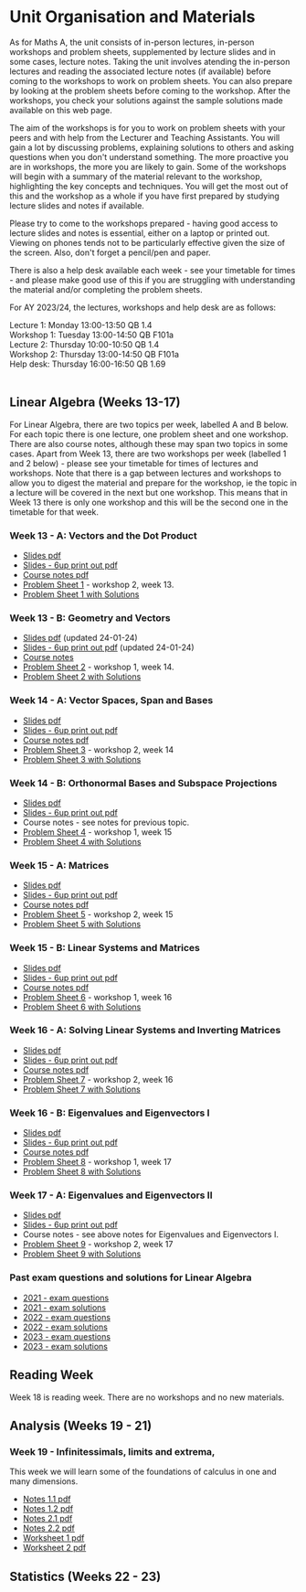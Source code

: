# Unit Organisation and Materials

As for Maths A, the unit consists of in-person lectures, in-person workshops and problem sheets, supplemented by lecture slides and in some cases, lecture notes. Taking the unit involves atending the in-person lectures and reading the associated lecture notes (if available) before coming to the workshops to work on problem sheets. You can also prepare by looking at the problem sheets before coming to the workshop. After the workshops, you check your solutions against the sample solutions made available on this web page.

The aim of the workshops is for you to work on problem sheets with your peers and with help from the Lecturer and Teaching Assistants. You will gain a lot by discussing problems, explaining solutions to others and asking questions when you don't understand something. The more proactive you are in workshops, the more you are likely to gain. Some of the workshops will begin with a summary of the material relevant to the workshop, highlighting the key concepts and techniques. You will get the most out of this and the workshop as a whole if you have first prepared by studying lecture slides and notes if available.

Please try to come to the workshops prepared - having good access to lecture slides and notes is essential, either on a laptop or printed out. Viewing on phones tends not to be particularly effective given the size of the screen. Also, don't forget a pencil/pen and paper.

There is also a help desk available each week - see your timetable for times - and please make good use of this if you are struggling with understanding the material and/or completing the problem sheets.

For AY 2023/24, the lectures, workshops and help desk are as follows:

Lecture 1: Monday 13:00-13:50 QB 1.4<br>
Workshop 1: Tuesday 13:00-14:50 QB F101a<br>
Lecture 2: Thursday 10:00-10:50 QB 1.4<br>
Workshop 2: Thursday 13:00-14:50 QB F101a<br>
Help desk: Thursday 16:00-16:50 QB 1.69<br>
<br>

## Linear Algebra (Weeks 13-17)

For Linear Algebra, there are two topics per week, labelled A and B below. For each topic there is one lecture, one problem sheet and one workshop. There are also course notes, although these may span two topics in some cases. Apart from Week 13, there are two workshops per week (labelled 1 and 2 below) - please see your timetable for times of lectures and workshops. Note that there is a gap between lectures and workshops to allow you to digest the material and prepare for the workshop, ie the topic in a lecture will be covered in the next but one workshop. This means that in Week 13 there is only one workshop and this will be the second one in the timetable for that week.
<br>

<!--
  * [Full set of notes, exercsies and solutions pdf](https://uob.sharepoint.com/:b:/r/teams/UnitTeams-COMS10013-2022-23-TB-2-A/Class%20Materials/linearalgebra/mathsB_linalg_full_notes.pdf)
-->

### Week 13 - A: Vectors and the Dot Product
<!--
  * [Video lecture - Stream](https://web.microsoftstream.com/video/7056809a-5e34-40e4-bd79-0a82a140f203)
-->
  * [Slides pdf](https://uob.sharepoint.com/:f:/r/teams/UnitTeams-COMS10013-2023-24-TB-2-A/Class%20Materials/linearalgebra/mathsB_vectors_slides.pdf)
  * [Slides - 6up print out pdf](https://uob.sharepoint.com/:f:/r/teams/UnitTeams-COMS10013-2023-24-TB-2-A/Class%20Materials/linearalgebra/mathsB_vectors_slides_6up.pdf)
  * [Course notes pdf](https://uob.sharepoint.com/:f:/r/teams/UnitTeams-COMS10013-2023-24-TB-2-A/Class%20Materials/linearalgebra/mathsB_vectors_notes.pdf)
  * [Problem Sheet 1](https://uob.sharepoint.com/:f:/r/teams/UnitTeams-COMS10013-2023-24-TB-2-A/Class%20Materials/linearalgebra/mathsB_vectors_probsheet.pdf) - workshop 2, week 13.
  * [Problem Sheet 1 with Solutions](https://uob.sharepoint.com/:f:/r/teams/UnitTeams-COMS10013-2023-24-TB-2-A/Class%20Materials/linearalgebra/mathsB_vectors_probsheet_ans.pdf)

<!--
 * [Live problem class week 13 recording - Stream](https://web.microsoftstream.com/video/e5e1d7c9-01e8-413b-845b-1e06cda594aa)
-->

### Week 13 - B: Geometry and Vectors
<!--
  * [Video lecture - Stream](https://web.microsoftstream.com/video/d2f9d829-90eb-4fed-a1ca-01097ac8379a)
-->
  * [Slides pdf](https://uob.sharepoint.com/:f:/r/teams/UnitTeams-COMS10013-2023-24-TB-2-A/Class%20Materials/linearalgebra/mathsB_geometry_slides.pdf) (updated 24-01-24)
  * [Slides - 6up print out pdf](https://uob.sharepoint.com/:f:/r/teams/UnitTeams-COMS10013-2023-24-TB-2-A/Class%20Materials/linearalgebra/mathsB_geometry_slides_6up.pdf) (updated 24-01-24)
  * [Course notes](https://uob.sharepoint.com/:f:/r/teams/UnitTeams-COMS10013-2023-24-TB-2-A/Class%20Materials/linearalgebra/mathsB_geometry_notes.pdf)
  * [Problem Sheet 2](https://uob.sharepoint.com/:f:/r/teams/UnitTeams-COMS10013-2023-24-TB-2-A/Class%20Materials/linearalgebra/mathsB_geometry_probsheet.pdf) - workshop 1, week 14.
  * [Problem Sheet 2 with Solutions](https://uob.sharepoint.com/:f:/r/teams/UnitTeams-COMS10013-2023-24-TB-2-A/Class%20Materials/linearalgebra/mathsB_geometry_probsheet_ans.pdf)

### Week 14 - A: Vector Spaces, Span and Bases

<!--
  * [Video lecture - Stream](https://web.microsoftstream.com/video/8d926032-b718-48e1-bb8c-d98a70dd75d5)
-->
  * [Slides pdf](https://uob.sharepoint.com/:f:/r/teams/UnitTeams-COMS10013-2023-24-TB-2-A/Class%20Materials/linearalgebra/mathsB_vecspaces_lec1_slides.pdf)
  * [Slides - 6up print out pdf](https://uob.sharepoint.com/:f:/r/teams/UnitTeams-COMS10013-2023-24-TB-2-A/Class%20Materials/linearalgebra/mathsB_vecspaces_lec1_slides_6up.pdf)
  * [Course notes pdf](https://uob.sharepoint.com/:f:/r/teams/UnitTeams-COMS10013-2023-24-TB-2-A/Class%20Materials/linearalgebra/mathsB_vecspaces_notes.pdf)
  * [Problem Sheet 3](https://uob.sharepoint.com/:f:/r/teams/UnitTeams-COMS10013-2023-24-TB-2-A/Class%20Materials/linearalgebra/mathsB_vecspaces_probsheet1.pdf) - workshop 2, week 14
  * [Problem Sheet 3 with Solutions](https://uob.sharepoint.com/:f:/r/teams/UnitTeams-COMS10013-2023-24-TB-2-A/Class%20Materials/linearalgebra/mathsB_vecspaces_probsheet1_ans.pdf)

<!--
  * [Live problem class week 14 recording - Stream](https://web.microsoftstream.com/video/e63f27ce-4acb-4dae-8709-f60bf877c480)
-->

### Week 14 - B: Orthonormal Bases and Subspace Projections
<!--
  * [Video lecture - Stream](https://web.microsoftstream.com/video/fc3440c2-e4c2-43cb-87be-38054fae176b)
-->
  * [Slides pdf](https://uob.sharepoint.com/:f:/r/teams/UnitTeams-COMS10013-2023-24-TB-2-A/Class%20Materials/linearalgebra/mathsB_vecspaces_lec2_slides.pdf)
  * [Slides - 6up print out pdf](https://uob.sharepoint.com/:f:/r/teams/UnitTeams-COMS10013-2023-24-TB-2-A/Class%20Materials/linearalgebra/mathsB_vecspaces_lec2_slides_6up.pdf)
  * Course notes - see notes for previous topic.
  * [Problem Sheet 4](https://uob.sharepoint.com/:f:/r/teams/UnitTeams-COMS10013-2023-24-TB-2-A/Class%20Materials/linearalgebra/mathsB_vecspaces_probsheet2.pdf) - workshop 1, week 15
  * [Problem Sheet 4 with Solutions](https://uob.sharepoint.com/:f:/r/teams/UnitTeams-COMS10013-2023-24-TB-2-A/Class%20Materials/linearalgebra/mathsB_vecspaces_probsheet2_ans.pdf)

### Week 15 - A: Matrices
<!--
  * [Video lecture - Stream](https://web.microsoftstream.com/video/2d091ab9-8c61-41c3-ae52-0d63a0145251)
  * [Video lecture - Stream](https://web.microsoftstream.com/video/2d091ab9-8c61-41c3-ae52-0d63a0145251)
-->

  * [Slides pdf](https://uob.sharepoint.com/:f:/r/teams/UnitTeams-COMS10013-2023-24-TB-2-A/Class%20Materials/linearalgebra/mathsB_mats_lec_slides.pdf)
  * [Slides - 6up print out pdf](https://uob.sharepoint.com/:f:/r/teams/UnitTeams-COMS10013-2023-24-TB-2-A/Class%20Materials/linearalgebra/mathsB_mats_lec_slides_6up.pdf)
  * [Course notes pdf](https://uob.sharepoint.com/:f:/r/teams/UnitTeams-COMS10013-2023-24-TB-2-A/Class%20Materials/linearalgebra/mathsB_mats_notes.pdf)
  * [Problem Sheet 5](https://uob.sharepoint.com/:f:/r/teams/UnitTeams-COMS10013-2023-24-TB-2-A/Class%20Materials/linearalgebra/mathsB_mats_probsheet.pdf) - workshop 2, week 15
  * [Problem Sheet 5 with Solutions](https://uob.sharepoint.com/:f:/r/teams/UnitTeams-COMS10013-2023-24-TB-2-A/Class%20Materials/linearalgebra/mathsB_mats_probsheet_ans.pdf)

<!--
 * [Live problem class week 15 recording - Stream](https://web.microsoftstream.com/video/e4dad0bc-46cb-4040-b85c-94ae17d20478)
-->

### Week 15 - B: Linear Systems and Matrices

<!--
  * [Video lecture - Stream](https://web.microsoftstream.com/video/70aa5141-7aab-43f9-bec1-3f7e88119606
-->

  * [Slides pdf](https://uob.sharepoint.com/:f:/r/teams/UnitTeams-COMS10013-2023-24-TB-2-A/Class%20Materials/linearalgebra/mathsB_linsys_lec_slides.pdf)
  * [Slides - 6up print out pdf](https://uob.sharepoint.com/:f:/r/teams/UnitTeams-COMS10013-2023-24-TB-2-A/Class%20Materials/linearalgebra/mathsB_linsys_lec_slides_6up.pdf)
  * [Course notes pdf](https://uob.sharepoint.com/:f:/r/teams/UnitTeams-COMS10013-2023-24-TB-2-A/Class%20Materials/linearalgebra/mathsB_linsys_notes.pdf)
  * [Problem Sheet 6](https://uob.sharepoint.com/:b:/r/teams/UnitTeams-COMS10013-2023-24-TB-2-A/Class%20Materials/linearalgebra/mathsB_linsys_probsheet.pdf) - workshop 1, week 16
  * [Problem Sheet 6 with Solutions](https://uob.sharepoint.com/:b:/r/teams/UnitTeams-COMS10013-2023-24-TB-2-A/Class%20Materials/linearalgebra/mathsB_linsys_probsheet_ans.pdf)

### Week 16 - A: Solving Linear Systems and Inverting Matrices

<!--
  * [Video lecture - Stream](https://web.microsoftstream.com/video/4a53e611-dc1e-4c11-a8b6-1ec0146f48e3)
-->

  * [Slides pdf](https://uob.sharepoint.com/:f:/r/teams/UnitTeams-COMS10013-2023-24-TB-2-A/Class%20Materials/linearalgebra/mathsB_invm_lec_slides.pdf)
  * [Slides - 6up print out pdf](https://uob.sharepoint.com/:f:/r/teams/UnitTeams-COMS10013-2023-24-TB-2-A/Class%20Materials/linearalgebra/mathsB_invm_lec_slides_6up.pdf)
  * [Course notes pdf](https://uob.sharepoint.com/:f:/r/teams/UnitTeams-COMS10013-2023-24-TB-2-A/Class%20Materials/linearalgebra/mathsB_invm_notes.pdf)
  * [Problem Sheet 7](https://uob.sharepoint.com/:f:/r/teams/UnitTeams-COMS10013-2023-24-TB-2-A/Class%20Materials/linearalgebra/mathsB_invm_probsheet.pdf) - workshop 2, week 16
  * [Problem Sheet 7 with Solutions](https://uob.sharepoint.com/:f:/r/teams/UnitTeams-COMS10013-2023-24-TB-2-A/Class%20Materials/linearalgebra/mathsB_invm_probsheet_ans.pdf)

<!--
  * [Live problem class week 16 recording - Stream](https://web.microsoftstream.com/video/310a048d-5f43-4e20-b91f-ee9f796dcbc2)
-->

### Week 16 - B: Eigenvalues and Eigenvectors I

<!--
  * [Video lecture - Stream](https://web.microsoftstream.com/video/9d2710ec-3c75-4d76-9cf1-11100e20e6b7)
-->

  * [Slides pdf](https://uob.sharepoint.com/:f:/r/teams/UnitTeams-COMS10013-2023-24-TB-2-A/Class%20Materials/linearalgebra/mathsB_eig_lec1_slides.pdf)
  * [Slides - 6up print out pdf](https://uob.sharepoint.com/:f:/r/teams/UnitTeams-COMS10013-2023-24-TB-2-A/Class%20Materials/linearalgebra/mathsB_eig_lec1_slides_6up.pdf)
  * [Course notes pdf](https://uob.sharepoint.com/:f:/r/teams/UnitTeams-COMS10013-2023-24-TB-2-A/Class%20Materials/linearalgebra/mathsB_eig_notes.pdf)
  * [Problem Sheet 8](https://uob.sharepoint.com/:f:/r/teams/UnitTeams-COMS10013-2023-24-TB-2-A/Class%20Materials/linearalgebra/mathsB_eig_probsheet_1.pdf) - workshop 1, week 17
  * [Problem Sheet 8 with Solutions](https://uob.sharepoint.com/:f:/r/teams/UnitTeams-COMS10013-2023-24-TB-2-A/Class%20Materials/linearalgebra/mathsB_eig_probsheet_1_ans.pdf)


### Week 17 - A: Eigenvalues and Eigenvectors II

<!--
  * [Video lecture - Stream](https://web.microsoftstream.com/video/8669c553-bb9e-4a11-9c14-de28adf2d8e2)
-->
  * [Slides pdf](https://uob.sharepoint.com/:f:/r/teams/UnitTeams-COMS10013-2023-24-TB-2-A/Class%20Materials/linearalgebra/mathsB_eig_lec2_slides.pdf)
  * [Slides - 6up print out pdf](https://uob.sharepoint.com/:f:/r/teams/UnitTeams-COMS10013-2023-24-TB-2-A/Class%20Materials/linearalgebra/mathsB_eig_lec2_slides_6up.pdf)
  * Course notes - see above notes for Eigenvalues and Eigenvectors I.
  * [Problem Sheet 9](https://uob.sharepoint.com/:f:/r/teams/UnitTeams-COMS10013-2023-24-TB-2-A/Class%20Materials/linearalgebra/mathsB_eig_probsheet_2.pdf) - workshop 2, week 17
  * [Problem Sheet 9 with Solutions](https://uob.sharepoint.com/:f:/r/teams/UnitTeams-COMS10013-2023-24-TB-2-A/Class%20Materials/linearalgebra/mathsB_eig_probsheet_2_ans.pdf)

<!--
  * [Live problem class week 17 recording - Stream](https://web.microsoftstream.com/video/4aad87d7-8ed7-49c1-8aa9-c119a1d13707)
-->

### Past exam questions and solutions for Linear Algebra

  * [2021 - exam questions](https://uob.sharepoint.com/:b:/r/teams/UnitTeams-COMS10013-2023-24-TB-2-A/Class%20Materials/linearalgebra/COMS10013-LA-exam2021.pdf?csf=1&web=1&e=EfhnZd)
  * [2021 - exam solutions](https://uob.sharepoint.com/:b:/r/teams/UnitTeams-COMS10013-2023-24-TB-2-A/Class%20Materials/linearalgebra/COMS10013-LA-exam2021-solutions.pdf?csf=1&web=1&e=GHjMLE)
  * [2022 - exam questions](https://uob.sharepoint.com/:b:/r/teams/UnitTeams-COMS10013-2023-24-TB-2-A/Class%20Materials/linearalgebra/COMS10013-LA-exam2022.pdf?csf=1&web=1&e=3lvHT8)
  * [2022 - exam solutions](https://uob.sharepoint.com/:b:/r/teams/UnitTeams-COMS10013-2023-24-TB-2-A/Class%20Materials/linearalgebra/COMS10013-LA-exam2022-solutions.pdf?csf=1&web=1&e=yiqMOO)
  * [2023 - exam questions](https://uob.sharepoint.com/:b:/r/teams/UnitTeams-COMS10013-2023-24-TB-2-A/Class%20Materials/linearalgebra/COMS10013-LA-exam2023.pdf?csf=1&web=1&e=3lvHT8)
  * [2023 - exam solutions](https://uob.sharepoint.com/:b:/r/teams/UnitTeams-COMS10013-2023-24-TB-2-A/Class%20Materials/linearalgebra/COMS10013-LA-exam2023-solutions.pdf?csf=1&web=1&e=yiqMOO)

## Reading Week

Week 18 is reading week. There are no workshops and no new materials.

## Analysis (Weeks 19 - 21)

### Week 19 - Infinitessimals, limits and extrema,
This week we will learn some of the foundations of calculus in one and many dimensions.
<!--
  * [Video lecture - Stream](https://web.microsoftstream.com/video/7056809a-5e34-40e4-bd79-0a82a140f203)
-->
  * [Notes 1.1 pdf](https://github.com/cs-uob/COMS10013/blob/master/resources/lecture1/lecture1.1.pdf)
  * [Notes 1.2 pdf](https://github.com/cs-uob/COMS10013/blob/master/resources/lecture1/lecture1.2.pdf)
  * [Notes 2.1 pdf](https://github.com/cs-uob/COMS10013/blob/master/resources/lecture2/lecture1.1.pdf)
  * [Notes 2.2 pdf](https://github.com/cs-uob/COMS10013/blob/master/resources/lecture2/lecture1.2.pdf)
  * [Worksheet 1 pdf](https://github.com/cs-uob/COMS10013/blob/master/resources/worksheet1/worksheet1.pdf)
  * [Worksheet 2 pdf](https://github.com/cs-uob/COMS10013/blob/master/resources/worksheet2/worksheet2.pdf)
<!--
 * [Live problem class week 13 recording - Stream](https://web.microsoftstream.com/video/e5e1d7c9-01e8-413b-845b-1e06cda594aa)
-->

## Statistics (Weeks 22 - 23)


<!--
### Week 19, Monday 7 March: Analysis I

* [Video Lecture (a) - Stream](https://web.microsoftstream.com/video/4b38d7fb-6794-406d-b98a-433b9b0d8e37)
* [Video Lecture (b) - Stream](https://web.microsoftstream.com/video/d4757347-fdb6-42f6-ad4c-cf7eab7a6985)
* [Course Notes pdf - written by David Bernhard](https://uob-my.sharepoint.com/:b:/g/personal/ul19594_bristol_ac_uk/EfiTbl4ZO5VAg0cPs5UmuXYB0XOnbUL5-LloH6d-EXt8dw?e=IUThvX)
* [Worksheet pdf](https://uob-my.sharepoint.com/:b:/g/personal/ul19594_bristol_ac_uk/EeNOw0iHcc9DmZIksflqFnABf8BMoyaCYV_S7hOzXuQpoQ?e=EuA8c5)
* [Worksheet solutions pdf](https://uob-my.sharepoint.com/:b:/g/personal/ul19594_bristol_ac_uk/EZZ5bpOizuxMslvIHV65BU8B0R2JfdMt1HcXGLcE3o7mvw?e=x3bC0I)

### Week 19, Thursday 10 March: Analysis II

* [Video Lecture (a) - Stream](https://web.microsoftstream.com/video/c9a216ee-2ee2-496c-9819-ccd67172b959)
* [Video Lecture (b) - Stream](https://web.microsoftstream.com/video/68a8a4f9-edcc-411a-b29c-edbec2e54078)
* [Course Notes (a) pdf - written by David Bernhard](https://uob-my.sharepoint.com/:b:/g/personal/ul19594_bristol_ac_uk/Ed3zSPHybzVGk30dAGeLiCQBlff7PLcnKX8BtWGBEZiwlg)
* [Course Notes (b) pdf - written by David Bernhard](https://uob-my.sharepoint.com/:b:/g/personal/ul19594_bristol_ac_uk/EWN3qDpD5DBEndpen_vMHrwBaLB9gXUER76ogTZ6XpcJvA)
* [Worksheet pdf](https://uob-my.sharepoint.com/:b:/g/personal/ul19594_bristol_ac_uk/EUpJBFKpRXlJqiPem2AjK9EBcBmS8agDh6HfGanTYQkvPw)
* [Worksheet solutions pdf](https://uob-my.sharepoint.com/:b:/g/personal/ul19594_bristol_ac_uk/EVd6ERIndfJIjP-eDrrODcUBF1Zs0tJ6B5avJWS35DMJHw)

### Week 20, Monday 14 March: Complex Numbers

* [Video Lecture - Stream](https://web.microsoftstream.com/video/9cf32823-2bbb-4ec9-87af-b9ebaf9157ca)
* Pictures of the blackboard [1](https://uob-my.sharepoint.com/:i:/g/personal/ul19594_bristol_ac_uk/EXWR84rme3NIhz_buAsQ9JEBPR-jQQJluAQunJmmZlkgfA), [2](https://uob-my.sharepoint.com/:i:/g/personal/ul19594_bristol_ac_uk/EYmfZJURpbtBuiVC0D0DiBcBp2YLjf_dRWgqP_LoldfuYA), [3](https://uob-my.sharepoint.com/:i:/g/personal/ul19594_bristol_ac_uk/ERggWMX60dFKiXK7-apu5z4BWF9UaMd2YJaN6nP6QMacbA)
* [Course Notes pdf - written by David Bernhard](https://uob-my.sharepoint.com/:b:/g/personal/ul19594_bristol_ac_uk/EZIrvoaa_ORNh8pGvOQlg20BBPpIjrZynYTdh7rGnivK-w?e=FhHzkf)
* [Worksheet pdf](https://uob-my.sharepoint.com/:b:/g/personal/ul19594_bristol_ac_uk/EeQSKjanfhRChFMaSZOnQ7wB1Ye6KHu2D1RSjpqU7RNxEw)
* [Worksheet solutions pdf](https://uob-my.sharepoint.com/:b:/g/personal/ul19594_bristol_ac_uk/EaM1XvSzY_NAqCG2pAfa1MIBHjpIgWKj7KmR2oVPYsytTA)

### Week 20, Thursday 17 March: Differential Equations I

* [Video Lecture - Stream](https://web.microsoftstream.com/video/cb212590-9c93-44a3-9c32-fe0bfec689cc)
* Pictures of the blackboard [1](https://uob-my.sharepoint.com/:i:/g/personal/ul19594_bristol_ac_uk/EeJE7DhEu3REicygOE12Q6YBYMMw4ipeNcV07geVbgMbpA), [2](https://uob-my.sharepoint.com/:i:/g/personal/ul19594_bristol_ac_uk/Ec92Td24iw5HlVFxzc37ohgBDXzEKLqgwxewOhh6BqvLdQ), [3](https://uob-my.sharepoint.com/:i:/g/personal/ul19594_bristol_ac_uk/Edfu2_5mroNJs2nbLA95jBABudDbCdpHFTTJ7pGUkVzFkg).
* [Course Notes pdf - written by David Bernhard](https://uob-my.sharepoint.com/:b:/g/personal/ul19594_bristol_ac_uk/Efq15O-A9kBLvsuLVvWhd6YBVIZ7raW4FYHsCwAE1wSgew) - these notes also cover the content in week 21.
* [Worksheet pdf](https://uob-my.sharepoint.com/:b:/g/personal/ul19594_bristol_ac_uk/EXULvvOnAypLrYdYy8BEeccBphaK6lP703OW-yd_hkkAFQ)
* [Worksheet solutions pdf](https://uob-my.sharepoint.com/:b:/g/personal/ul19594_bristol_ac_uk/EVXXM5xIUIhBsp_F7rSZre0BUV_xz8bszHGi14J_p7kFhw)

### Week 21, Monday 21 March: Differential Equations II

* [Video Lecture part (a) - Stream](https://web.microsoftstream.com/video/09659896-900c-420d-8567-88baa515458f)
* [Video Lecture part (b) - Stream](https://web.microsoftstream.com/video/d266e30d-388d-4a32-9a12-65fcf8da8e40)
* Pictures of the blackboard [1](https://uob-my.sharepoint.com/:i:/g/personal/ul19594_bristol_ac_uk/EfRXdBtN3WJEt-Gn30bjexIBPcmVRzAUt8VMnAVA-eZ0Fw), [2](https://uob-my.sharepoint.com/:i:/g/personal/ul19594_bristol_ac_uk/EdCr4_4n7ORIu-7-etFoYGwBE2KVBLeBqCMcgCKCJIoOZA), [3](https://uob-my.sharepoint.com/:i:/g/personal/ul19594_bristol_ac_uk/EQXasDwGLJRBlu1WG_YiPp8BZT1B29GGmK0_dp_Mso5qMQ), [4](https://uob-my.sharepoint.com/:i:/g/personal/ul19594_bristol_ac_uk/ET2mZaqGh5pHkCj8ccj3whUBPav4yOPHeECqRl8sW5YpZw), [5](https://uob-my.sharepoint.com/:i:/g/personal/ul19594_bristol_ac_uk/EVq-M7uRP29IpgpRzhw45hwBd6lgPP6sb8VDFTu0oJVH5A), [6](https://uob-my.sharepoint.com/:i:/g/personal/ul19594_bristol_ac_uk/EVtwdRQ_9RBPnYfSVBXt61QBx2a6pUyqTTsAg3ziSI_0lw)
* [Worksheet pdf](https://uob-my.sharepoint.com/:b:/g/personal/ul19594_bristol_ac_uk/EWdlrktqm7xPjKuXk3TYK7gBaQCBS7W6wL_RsVs3cZGlkg)
* [Worksheet solutions pdf](https://uob-my.sharepoint.com/:b:/g/personal/ul19594_bristol_ac_uk/EWUgkwrnphRMmth9KJb65kUBFb09xRJf08Pllmqmi88KFA)

-->
<!--
## Statistics (Week 21-23)

<!--

The Teams folder with slides and worksheets for this part is [here](https://uob.sharepoint.com/:b:/r/teams/UnitTeams-COMS10013-2022-23-TB-2-A/Class%20Materials/statistics/). Videos themselves will be hosted on [Microsoft Streams in a separate channel](https://web.microsoftstream.com/channel/ae255b3b-663f-464a-9397-15a3f59c16b6).

### Week 21, Thursday 24 March: Introduction and Concepts

Please watch the videos then (skim) read the paper.

  * [Video: Introduction - how to catch a Minecraft cheater](https://web.microsoftstream.com/video/9554a2ac-0c1e-453e-8828-1ce494067541?channelId=ae255b3b-663f-464a-9397-15a3f59c16b6) (17 minutes) [slides](https://uob.sharepoint.com/:b:/r/teams/UnitTeams-COMS10013-2022-23-TB-2-A/Class%20Materials/statistics/introduction.pdf)
  * [Video: Concepts](https://web.microsoftstream.com/video/4b97c2da-6c11-4ba7-b456-0fe9187555b8?channelId=ae255b3b-663f-464a-9397-15a3f59c16b6) (30 minutes) [slides](https://uob.sharepoint.com/:b:/r/teams/UnitTeams-COMS10013-2022-23-TB-2-A/Class%20Materials/statistics/concepts.pdf)
  * [Paper: Dream investigation results](https://mcspeedrun.com/dream.pdf) (29 pages but full of graphs and code snippets - skim reading is enough)

In this part of the course we will be using python/scipy to help us calculate with probability distributions. You might want to install this software as indicated before the workshop as described in the exercise sheet; there are also websites where you can write and run python code online, or you can use it via ssh into a lab machine. You can also use the Alpine VM from Software Tools, by installing the packages python3 and py3-scipy. Note that on Alpine, you have to launch python with python3 not just python.

The exercises are partly a refresh of Maths A probability theory, but with a more statistical angle and as preparation for what's coming in the next few worksheets.

  - [Exercise sheet](https://uob.sharepoint.com/:b:/r/teams/UnitTeams-COMS10013-2022-23-TB-2-A/Class%20Materials/statistics/Statistics%20Worksheet%201.pdf) and [solutions](https://uob.sharepoint.com/:b:/r/teams/UnitTeams-COMS10013-2022-23-TB-2-A/Class%20Materials/statistics/Statistics%20Worksheet%201%20SOLUTIONS.pdf)

### Week 22, Monday 28 March: Normal Distributions

_UCU members will be on strike in Week 22, but the unit is planned to go ahead as normal including attendance taking and attendance hurdles. Possibly there will be fewer TAs and staff around to support you, but the material remains examinable._

  * [Video: Normal Distribution](https://web.microsoftstream.com/video/75de5128-517b-483c-9415-b647dacce6f5?channelId=ae255b3b-663f-464a-9397-15a3f59c16b6) (51 minutes) [slides](https://uob.sharepoint.com/:b:/r/teams/UnitTeams-COMS10013-2022-23-TB-2-A/Class%20Materials/statistics/Normal%20Distribution.pdf)

This content is all in one video, so feel free to use the "pause" button or drag the time slider if you want to watch it in several segments. I imagine that different students might want to split up how they watch it in different ways, depending on how much they know about the topic already.

I use capital-N Normal to refer to the specific distribution also known as the Gaussian, whereas a lowercase-n "normal" has the regular English meaning of "usual".

_Warning:_ in the notation `N(x, y)`, the first parameter is always the mean, but the second one can be the variance or the standard deviation depending on which textbook you use. It's easy to convert from one to the other, but you do need to know which one you're working with. If someone uses a Greek letter sigma without a "squared", then that always means standard deviation, and sigma-squared always means variance, so you can usually tell by the notation which convention is being used.

  * [Exercise sheet](https://uob.sharepoint.com/:b:/r/teams/UnitTeams-COMS10013-2022-23-TB-2-A/Class%20Materials/statistics/Statistics%20Worksheet%202.pdf) and [solutions](https://uob.sharepoint.com/:b:/r/teams/UnitTeams-COMS10013-2022-23-TB-2-A/Class%20Materials/statistics/Statistics%20Worksheet%202%20SOLUTIONS.pdf)

A table of values for the Phi function (CDF of the Normal distribution) can be found on the last page of the exercise sheet.

### Week 22, Thursday 31 March: Hypothesis Testing

  * [Video: Hypothesis Testing](https://web.microsoftstream.com/video/27865b77-f5f6-49e5-896c-fb7526b9fd14?channelId=ae255b3b-663f-464a-9397-15a3f59c16b6) (23 minutes) [slides](https://uob.sharepoint.com/:b:/r/teams/UnitTeams-COMS10013-2022-23-TB-2-A/Class%20Materials/statistics/hypothesis%20testing.pdf)
  * [Video: One-Sample Tests](https://web.microsoftstream.com/video/d4a494b6-dc21-41bf-a9f5-41a4ae1e06aa?channelId=ae255b3b-663f-464a-9397-15a3f59c16b6) (23 minutes) [slides](https://uob.sharepoint.com/:b:/r/teams/UnitTeams-COMS10013-2022-23-TB-2-A/Class%20Materials/statistics/One-sample%20tests.pdf)
  * [Video: Two-Sample Tests](https://web.microsoftstream.com/video/695b083e-19c4-4d95-9c29-e0e348dd266c?channelId=ae255b3b-663f-464a-9397-15a3f59c16b6) (18 minutes) [slides](https://uob.sharepoint.com/:b:/r/teams/UnitTeams-COMS10013-2022-23-TB-2-A/Class%20Materials/statistics/Two-sample%20tests.pdf)

Exercises:

  * [Exercise sheet](https://uob.sharepoint.com/:b:/r/teams/UnitTeams-COMS10013-2022-23-TB-2-A/Class%20Materials/statistics/Statistics%20Worksheet%203.pdf) and [solutions](https://uob.sharepoint.com/:b:/r/teams/UnitTeams-COMS10013-2022-23-TB-2-A/Class%20Materials/statistics/Statistics%20Worksheet%203%20SOLUTIONS.pdf)

### Week 23, Monday 25 April (after Easter): Non-Parametric Tests

  * [Video: Regression](https://web.microsoftstream.com/video/f4ab6672-ecdb-46d7-86f4-9489bb45272a?channelId=ae255b3b-663f-464a-9397-15a3f59c16b6) (19 minutes) [slides](https://uob.sharepoint.com/:b:/r/teams/UnitTeams-COMS10013-2022-23-TB-2-A/Class%20Materials/statistics/regression.pdf)
  * [Video: Non-Parametric Tests](https://web.microsoftstream.com/video/9497e7b1-0435-4275-a9df-60efe7514d48?channelId=ae255b3b-663f-464a-9397-15a3f59c16b6) (30 minutes) [slides](https://uob.sharepoint.com/:b:/r/teams/UnitTeams-COMS10013-2022-23-TB-2-A/Class%20Materials/statistics/non-parametric.pdf)
  * [Paper: The Mann-Whitney U Test](https://www.tqmp.org/RegularArticles/vol04-1/p013/p013.pdf) 8 pages, about half of which are figures and tables. Skip section 3 on SPSS, as we will be using python and statistical tables.

Exercises:

  * [Exercise sheet](https://uob.sharepoint.com/:b:/r/teams/UnitTeams-COMS10013-2022-23-TB-2-A/Class%20Materials/statistics/Statistics%20Worksheet%204.pdf) and [solutions](https://uob.sharepoint.com/:b:/r/teams/UnitTeams-COMS10013-2022-23-TB-2-A/Class%20Materials/statistics/Statistics%20Worksheet%204%20SOLUTIONS.pdf)

Statistical tables:

  * [Statistical tables](https://uob.sharepoint.com/:b:/r/teams/UnitTeams-COMS10013-2022-23-TB-2-A/Class%20Materials/statistics/tables.pdf)

You can, and should, use this tables file during the exam. Make sure you download or print a copy.

### Week 23, Thursday 28 April: The Replication Crisis

  * [Online textbook article: The Replication Crisis in Psychology](https://nobaproject.com/modules/the-replication-crisis-in-psychology)
  * [Paper: Why Most Published Research Findings Are False](https://journals.plos.org/plosmedicine/article/file?id=10.1371/journal.pmed.0020124&type=printable) PDF, 6 pages.
  * [Paper: Statistical tests, P values, confidence intervals, and power: a guide to misinterpretations](https://link.springer.com/content/pdf/10.1007/s10654-016-0149-3.pdf) PDF, 14 pages. Read the introduction and conclusions, but skim the rest.

Exercise sheet

  * [Exercise sheet](https://uob.sharepoint.com/:b:/r/teams/UnitTeams-COMS10013-2022-23-TB-2-A/Class%20Materials/statistics/Statistics%20Worksheet%205.pdf) and [solutions](https://uob.sharepoint.com/:b:/r/teams/UnitTeams-COMS10013-2022-23-TB-2-A/Class%20Materials/statistics/Statistics%20Worksheet%205%20SOLUTIONS.pdf)

The learning outcome for this workshop is to understand some of the limitations of the scientific/statistical method, both for when you do your own experiements (e.g. in your final project) and for when you read scientific papers (e.g. for the background section of your final project).

Psychology was the first field to come under scrutiny for results that do not replicate, but the problem has since been found in many other fields from medical research to social sciences. A more detailed explanation from the online textbook for psychology undergradutes linked above discusses the replication crisis and suggests that, depending on the journal, only 23%-53% of studies will replicate along with possible reasons for this.

Ioannidis' paper (linked above) was published in 2005 and provided a mathematical explanation for why a replication crisis was almost guaranteed to happen, even if most researchers are honest but respond to incentives - such as being judged for promotion on their number of publications and citations.

After reading the psychology textbook article, answer the following questions for yourself - and discuss them in your group in the workshop, if possible:

  - What is replication (of a scientific paper) and why is it important?
  - What is the difference between exact and conceptual replications, and what different things do the two tell us?
  - What is priming (in psychology) and what are some examples of studies that have failed to replicate, which was one of the causes of the replication crisis?
  - What are some reasons why an experiment might not replicate, even if the scientists are being honest?
  - What are some possible solutions to the replication problem?

After reading Ioannidis' paper, answer the following questions for yourself - and discuss them in your group in the workshop, if possible:

  - What is the definition and meaning of the quantity denoted beta in a hypothesis test?
  - What, in terms of simple probability theory, is the PPV of a study?
  - What influence does the typical effect size in a field of study have on the likelihood that published results are true?
  - What effect on the reliability of research does it have when a field becomes "hot", and why?
  - What does Ioannidis mean by "What matters is the totality of the evidence." on pages 5-6?

Warning: the point of this paper is not that science is generally useless, or at least no better than any other method - on matters such as whether Covid-19, climate change, AIDS etc. are real and what their causes are, science does have very firm answers and I do not think Ioannidis would dispute this. But the paper is a warning against someone claiming something is an absolute truth and not up for debate, just because there are one or two published studies somewhere that support the view.

  - After reading the Greenland et al. paper, you should be able to correctly define and explain a *p-value*, and be aware of some common mis-interpretations.

_Why does this matter for me?_

In later years, you will be reading research literature as part of your units and maybe also as part of your final project. Some of the papers you read will use statistics, and you will need to be able to read them critically and understand what a statistical claim does, or does not mean. Published and peer reviewed is not the same thing as definitely true!

If you take units in areas that use statistics directly - particularly Machine Learning and Data Science, but also Human-Computer Interaction - then you will need to understand the limits as well as the features of different methods. (Machine Learning actually comes off quite well, both due to large data sets and replication being eaiser compared to e.g. psychology. The coursework in our 4th year unit Applied Deep Learning in 2020-21 was in fact to replicate the work in a particular paper.)

If you run your own research and report statistics (e.g. in the evaluation section of your thesis), then you have an ethical responsibility to apply a certain amount of critical thinking to your own results too, as well as using best practice in your research area (such as publishing your code and datasets for other researchers to study and replicate, and not misinterpreting your own p-values). Your thesis markers are likely to be looking for this too.

-->

